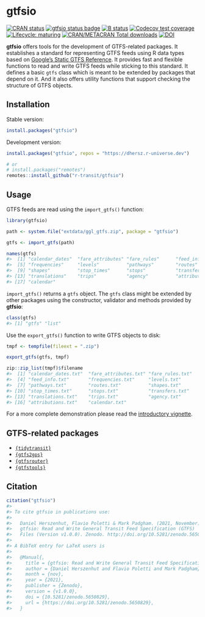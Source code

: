 
# gtfsio

[![CRAN
status](https://www.r-pkg.org/badges/version/gtfsio)](https://CRAN.R-project.org/package=gtfsio)
[![gtfsio status
badge](https://dhersz.r-universe.dev/badges/gtfsio)](https://dhersz.r-universe.dev)
[![B
status](https://github.com/r-transit/gtfsio/workflows/R-CMD-check/badge.svg)](https://github.com/r-transit/gtfsio/actions?query=workflow%3AR-CMD-check)
[![Codecov test
coverage](https://codecov.io/gh/r-transit/gtfsio/branch/master/graph/badge.svg)](https://app.codecov.io/gh/r-transit/gtfsio?branch=master)
[![Lifecycle:
maturing](https://lifecycle.r-lib.org/articles/figures/lifecycle-maturing.svg)](https://lifecycle.r-lib.org/articles/stages.html)
[![CRAN/METACRAN Total
downloads](http://cranlogs.r-pkg.org/badges/grand-total/gtfsio?color=yellow)](https://CRAN.R-project.org/package=gtfsio)
[![DOI](https://zenodo.org/badge/DOI/10.5281/zenodo.5650829.svg)](https://zenodo.org/record/5650829)

**gtfsio** offers tools for the development of GTFS-related packages. It
establishes a standard for representing GTFS feeds using R data types
based on [Google’s Static GTFS
Reference](https://developers.google.com/transit/gtfs/reference). It
provides fast and flexible functions to read and write GTFS feeds while
sticking to this standard. It defines a basic `gtfs` class which is
meant to be extended by packages that depend on it. And it also offers
utility functions that support checking the structure of GTFS objects.

## Installation

Stable version:

``` r
install.packages("gtfsio")
```

Development version:

``` r
install.packages("gtfsio", repos = "https://dhersz.r-universe.dev")

# or
# install.packages("remotes")
remotes::install_github("r-transit/gtfsio")
```

## Usage

GTFS feeds are read using the `import_gtfs()` function:

``` r
library(gtfsio)

path <- system.file("extdata/ggl_gtfs.zip", package = "gtfsio")

gtfs <- import_gtfs(path)

names(gtfs)
#>  [1] "calendar_dates"  "fare_attributes" "fare_rules"      "feed_info"      
#>  [5] "frequencies"     "levels"          "pathways"        "routes"         
#>  [9] "shapes"          "stop_times"      "stops"           "transfers"      
#> [13] "translations"    "trips"           "agency"          "attributions"   
#> [17] "calendar"
```

`import_gtfs()` returns a `gtfs` object. The `gtfs` class might be
extended by other packages using the constructor, validator and methods
provided by **gtfsio**:

``` r
class(gtfs)
#> [1] "gtfs" "list"
```

Use the `export_gtfs()` function to write GTFS objects to disk:

``` r
tmpf <- tempfile(fileext = ".zip")

export_gtfs(gtfs, tmpf)

zip::zip_list(tmpf)$filename
#>  [1] "calendar_dates.txt"  "fare_attributes.txt" "fare_rules.txt"     
#>  [4] "feed_info.txt"       "frequencies.txt"     "levels.txt"         
#>  [7] "pathways.txt"        "routes.txt"          "shapes.txt"         
#> [10] "stop_times.txt"      "stops.txt"           "transfers.txt"      
#> [13] "translations.txt"    "trips.txt"           "agency.txt"         
#> [16] "attributions.txt"    "calendar.txt"
```

For a more complete demonstration please read the [introductory
vignette](https://r-transit.github.io/gtfsio/articles/gtfsio.html).

## GTFS-related packages

-   [`{tidytransit}`](https://github.com/r-transit/tidytransit)
-   [`{gtfs2gps}`](https://github.com/ipeaGIT/gtfs2gps)
-   [`{gtfsrouter}`](https://github.com/ATFutures/gtfs-router)
-   [`{gtfstools}`](https://github.com/ipeaGIT/gtfstools)

## Citation

``` r
citation("gtfsio")
#> 
#> To cite gtfsio in publications use:
#> 
#>   Daniel Herszenhut, Flavio Poletti & Mark Padgham. (2021, November).
#>   gtfsio: Read and Write General Transit Feed Specification (GTFS)
#>   Files (Version v1.0.0). Zenodo. http://doi.org/10.5281/zenodo.5650829
#> 
#> A BibTeX entry for LaTeX users is
#> 
#>   @Manual{,
#>     title = {gtfsio: Read and Write General Transit Feed Specification (GTFS) Files},
#>     author = {Daniel Herszenhut and Flavio Poletti and Mark Padgham},
#>     month = {nov},
#>     year = {2021},
#>     publisher = {Zenodo},
#>     version = {v1.0.0},
#>     doi = {10.5281/zenodo.5650829},
#>     url = {https://doi.org/10.5281/zenodo.5650829},
#>   }
```
